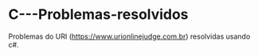 # C---Problemas-resolvidos
Problemas do URI (https://www.urionlinejudge.com.br) resolvidas usando c#.
